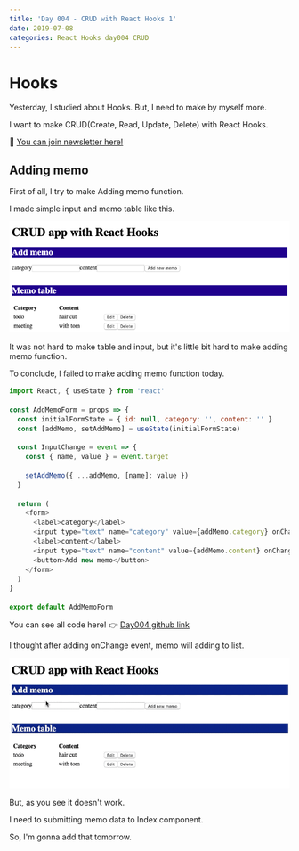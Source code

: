 ```yaml
---
title: 'Day 004 - CRUD with React Hooks 1'
date: 2019-07-08
categories: React Hooks day004 CRUD
---
```


# Hooks

Yesterday, I studied about Hooks. But, I need to make by myself more.

I want to make CRUD(Create, Read, Update, Delete) with React Hooks.

📮 [You can join newsletter here!](http://eepurl.com/gwNffb)

## Adding memo

First of all, I try to make Adding memo function.

I made simple input and memo table like this.

![](/assets/day004/day004.png)

It was not hard to make table and input, but it's little bit hard to make adding memo function.

To conclude, I failed to make adding memo function today.

```javascript
import React, { useState } from 'react'

const AddMemoForm = props => {
  const initialFormState = { id: null, category: '', content: '' }
  const [addMemo, setAddMemo] = useState(initialFormState)

  const InputChange = event => {
    const { name, value } = event.target

    setAddMemo({ ...addMemo, [name]: value })
  }

  return (
    <form>
      <label>category</label>
      <input type="text" name="category" value={addMemo.category} onChange={InputChange} />
      <label>content</label>
      <input type="text" name="content" value={addMemo.content} onChange={InputChange} />
      <button>Add new memo</button>
    </form>
  )
}

export default AddMemoForm
```

You can see all code here!
👉 [Day004 github link](https://github.com/oneybee/100days-of-react/tree/master/day004-CRUD%20with%20Hooks)

I thought after adding onChange event, memo will adding to list.

![](/assets/day004/day004.gif)

But, as you see it doesn't work.

I need to submitting memo data to Index component.

So, I'm gonna add that tomorrow.
